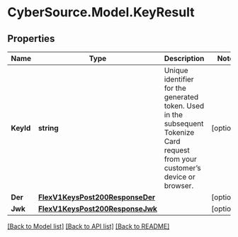 # CyberSource.Model.KeyResult
## Properties

Name | Type | Description | Notes
------------ | ------------- | ------------- | -------------
**KeyId** | **string** | Unique identifier for the generated token. Used in the subsequent Tokenize Card request from your customer’s device or browser. | [optional] 
**Der** | [**FlexV1KeysPost200ResponseDer**](FlexV1KeysPost200ResponseDer.md) |  | [optional] 
**Jwk** | [**FlexV1KeysPost200ResponseJwk**](FlexV1KeysPost200ResponseJwk.md) |  | [optional] 

[[Back to Model list]](../README.md#documentation-for-models) [[Back to API list]](../README.md#documentation-for-api-endpoints) [[Back to README]](../README.md)

